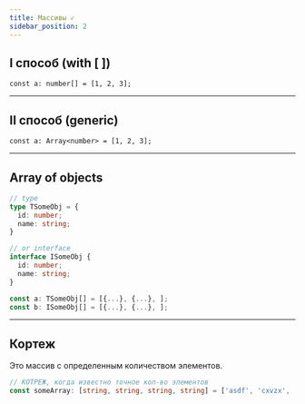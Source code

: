 ```yaml
---
title: Массивы ✓
sidebar_position: 2
---
```


## I способ (with [ ])

```tsx
const a: number[] = [1, 2, 3];
```

---

## II способ (generic)

```tsx
const a: Array<number> = [1, 2, 3];
```

---

## Array of objects

```ts
// type
type TSomeObj = {
  id: number;
  name: string;
}

// or interface
interface ISomeObj {
  id: number;
  name: string;
}

const a: TSomeObj[] = [{...}, {...}, ];
const b: ISomeObj[] = [{...}, {...}, ];
```

---

## Кортеж

Это массив с определенным количеством элементов.

```ts
// КОТРЕЖ, когда известно точное кол-во элементов
const someArray: [string, string, string, string] = ['asdf', 'cxvzx', 'rerer', 'fadsf'];
```
